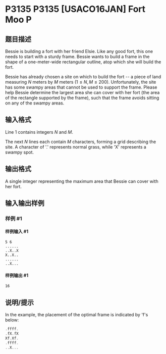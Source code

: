 # P3135 P3135 [USACO16JAN] Fort Moo P

## 题目描述

Bessie is building a fort with her friend Elsie. Like any good fort, this one needs to start with a sturdy frame. Bessie wants to build a frame in the shape of a one-meter-wide rectangular outline, atop which she will build the fort.

Bessie has already chosen a site on which to build the fort -- a piece of land measuring $N$ meters by $M$ meters ($1 \leq N, M \leq 200$). Unfortunately, the  site has some swampy areas that cannot be used to support the frame.  Please help Bessie determine the largest area she can cover with her fort (the area of the rectangle supported by the frame), such that the frame avoids sitting on any of the swampy areas.

## 输入格式

Line 1 contains integers $N$ and $M$.

The next $N$ lines each contain $M$ characters, forming a grid describing the site.  A character of '.' represents normal grass, while 'X' represents a swampy spot.

## 输出格式

A single integer representing the maximum area that Bessie can cover with her fort.

## 输入输出样例

### 样例 #1

#### 样例输入 #1

```
5 6
......
..X..X
X..X..
......
..X...
```

#### 样例输出 #1

```
16
```

## 说明/提示

In the example, the placement of the optimal frame is indicated by 'f's below:

```cpp
.ffff.
.fX.fX
Xf.Xf.
.ffff.
..X...
```
